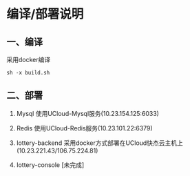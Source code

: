 # 编译/部署说明

## 一、编译
采用docker编译 
```
sh -x build.sh 
```

## 二、部署

1. Mysql 使用UCloud-Mysql服务(10.23.154.125:6033)

2. Redis 使用UCloud-Redis服务(10.23.101.22:6379)

3. lottery-backend 采用docker方式部署在UCloud快杰云主机上(10.23.221.43/106.75.224.81)

4. lottery-console [未完成]
